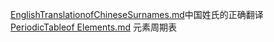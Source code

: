 

[EnglishTranslationofChineseSurnames.md](https://github.com/ztianming/EverydayEnglish/blob/master/EnglishTranslationofChineseSurnames.md)中国姓氏的正确翻译  
[PeriodicTableof Elements.md](https://github.com/ztianming/EverydayEnglish/blob/master/PeriodicTableof%20Elements.md) 元素周期表 
